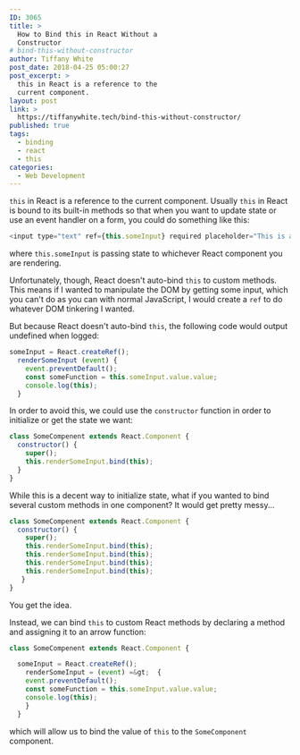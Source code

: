 ```yaml
---
ID: 3065
title: >
  How to Bind this in React Without a
  Constructor
# bind-this-without-constructor
author: Tiffany White
post_date: 2018-04-25 05:00:27
post_excerpt: >
  this in React is a reference to the
  current component.
layout: post
link: >
  https://tiffanywhite.tech/bind-this-without-constructor/
published: true
tags:
  - binding
  - react
  - this
categories:
  - Web Development
---
```

`this` in React is a reference to the current component. Usually `this` in React is bound to its built-in methods so that when you want to update state or use an event handler on a form, you could do something like this:

```javascript
<input type="text" ref={this.someInput} required placeholder="This is a Method" defaultValue={getSomeMethod()}/>
```
where `this.someInput` is passing state to whichever React component you are rendering.

Unfortunately, though, React doesn't auto-bind `this` to custom methods. This means if I wanted to manipulate the DOM by getting some input, which you can't do as you can with normal JavaScript, I would create a `ref` to do whatever DOM tinkering I wanted.

But because React doesn't auto-bind `this`, the following code would output undefined when logged:

```javascript
someInput = React.createRef();
  renderSomeInput (event) {
    event.preventDefault();
    const someFunction = this.someInput.value.value;
    console.log(this);
  }
```

In order to avoid this, we could use the `constructor` function in order to initialize or get the state we want:

```javascript
class SomeCompenent extends React.Component {
  constructor() {
    super();
    this.renderSomeInput.bind(this);
  }
}
```
While this is a decent way to initialize state, what if you wanted to bind several custom methods in one component? It would get pretty messy...


```javascript
class SomeCompenent extends React.Component {
  constructor() {
    super();
    this.renderSomeInput.bind(this);
    this.renderSomeInput.bind(this);
    this.renderSomeInput.bind(this);
    this.renderSomeInput.bind(this);
   }
}
```
You get the idea.

Instead, we can bind `this` to custom React methods by declaring a method and assigning it to an arrow function:

```javascript
class SomeCompenent extends React.Component {

  someInput = React.createRef();
    renderSomeInput = (event) =&gt;  {
    event.preventDefault();
    const someFunction = this.someInput.value.value;
    console.log(this);
    }
  }
```
which will allow us to bind the value of `this` to the `SomeComponent` component.
